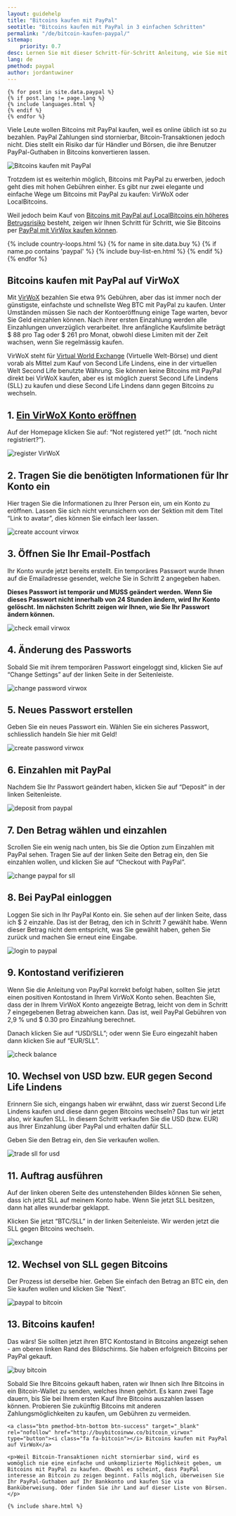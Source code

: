 ```yaml
---
layout: guidehelp
title: "Bitcoins kaufen mit PayPal"
seotitle: "Bitcoins kaufen mit PayPal in 3 einfachen Schritten"
permalink: "/de/bitcoin-kaufen-paypal/"
sitemap:
    priority: 0.7
desc: Lernen Sie mit dieser Schritt-für-Schritt Anleitung, wie Sie mit PayPal sofort Bitcoins kaufen können. Wir zeigen Ihnen den einfachsten Weg, PayPal Guthaben in Bitcoin zu konvertieren.    
lang: de
pmethod: paypal
author: jordantuwiner
---
```

<div class="col-sm-12">

	{% for post in site.data.paypal %}
	{% if post.lang != page.lang %}
	{% include languages.html %}
	{% endif %}
	{% endfor %}

<p>Viele Leute wollen Bitcoins mit PayPal kaufen, weil es online üblich ist so zu bezahlen. PayPal Zahlungen sind stornierbar, Bitcoin-Transaktionen jedoch nicht. Dies stellt ein Risiko dar für Händler und Börsen, die ihre Benutzer PayPal-Guthaben in Bitcoins konvertieren lassen.</p>

<img class="img-responsive halfimg-right" alt="Bitcoins kaufen mit PayPal" src="/img/icons/sepa.png">

<p>Trotzdem ist es weiterhin möglich, Bitcoins mit PayPal zu erwerben, jedoch geht dies mit hohen Gebühren einher. Es gibt nur zwei elegante und einfache Wege um Bitcoins mit PayPal zu kaufen: VirWoX oder LocalBitcoins. </p>

<p>Weil jedoch beim Kauf von <a href="https://www.paypal.com/cgi-bin/webscr?cmd=xpt/Help/general/TopQuestion5-outside" target="_blank">Bitcoins mit PayPal auf LocalBitcoins ein höheres Betrugsrisiko</a> besteht, zeigen wir Ihnen Schritt für Schritt, wie Sie Bitcoins per <a href="http://buybitcoinww.co/bitcoin_virwox" rel="nofollow" target="_blank">PayPal mit VirWox kaufen können</a>.
</p>
</div>

<div class="col-sm-12">
	{% include country-loops.html %}
	{% for name in site.data.buy %}
	{% if name.po contains 'paypal' %}
	{% include buy-list-en.html %}
	{% endif %}
	{% endfor %}
</div>

<div class="col-sm-12 small-large-break">
</div>


<div class="col-xs-12">
<h2 class="pp-header">Bitcoins kaufen mit PayPal auf VirWoX</h2>

<p>Mit <a href="http://buybitcoinww.co/bitcoin_virwox" rel="nofollow" target="_blank">VirWoX</a> bezahlen Sie etwa 9% Gebühren, aber das ist immer noch der günstigste, einfachste und schnellste Weg BTC mit PayPal zu kaufen. Unter Umständen müssen Sie nach der Kontoeröffnung einige Tage warten, bevor Sie Geld einzahlen können. Nach ihrer ersten Einzahlung werden alle Einzahlungen unverzüglich verarbeitet. Ihre anfängliche Kaufslimite beträgt $ 88 pro Tag oder $ 261 pro Monat, obwohl diese Limiten mit der Zeit wachsen, wenn Sie regelmässig kaufen.</p> 

<p>VirWoX steht für <a href="http://buybitcoinww.co/bitcoin_virwox" rel="nofollow" target="_blank">Virtual World Exchange</a> (Virtuelle Welt-Börse) und dient vorab als Mittel zum Kauf von Second Life Lindens, eine in der virtuellen Welt Second Life benutzte Währung. Sie können keine Bitcoins mit PayPal direkt bei VirWoX kaufen, aber es ist möglich zuerst Second Life Lindens (SLL) zu kaufen und diese Second Life Lindens dann gegen Bitcoins zu wechseln.</p> 

<h2>1. <a href="http://buybitcoinww.co/bitcoin_virwox" rel="nofollow" target="_blank">Ein VirWoX Konto eröffnen</a></h2> 

<p>Auf der Homepage klicken Sie auf: “Not registered yet?” (dt. “noch nicht registriert?”).</p> 

<p><img src="/img/paypaltobtc/1.png" alt="register VirWoX" class="img-responsive kb-helper" /></p> 

<h2 id="enter-the-details-for-your-account">2. Tragen Sie die benötigten Informationen für Ihr Konto ein</h2> 

<p>Hier tragen Sie die Informationen zu Ihrer Person ein, um ein Konto zu eröffnen. Lassen Sie sich nicht verunsichern von der Sektion mit dem Titel “Link to avatar”, dies können Sie einfach leer lassen.</p> 

<p><img src="/img/paypaltobtc/2.png" alt="create account virwox" class="img-responsive kb-helper" /></p> 

<h2 id="check-your-email">3. Öffnen Sie Ihr Email-Postfach</h2> 

<p>Ihr Konto wurde jetzt bereits erstellt. Ein temporäres Passwort wurde Ihnen auf die Emailadresse gesendet, welche Sie in Schritt 2 angegeben haben.</p> 

<p><strong>Dieses Passwort ist temporär und MUSS geändert werden. Wenn Sie dieses Passwort nicht innerhalb von 24 Stunden ändern, wird Ihr Konto gelöscht. Im nächsten Schritt zeigen wir Ihnen, wie Sie Ihr Passwort ändern können.</strong></p> 

<p><img src="/img/paypaltobtc/3.png" alt="check email virwox" class="img-responsive kb-helper" /></p> 

<h2 id="change-your-password">4. Änderung des Passworts</h2> 

<p>Sobald Sie mit ihrem temporären Passwort eingeloggt sind, klicken Sie auf “Change Settings” auf der linken Seite in der Seitenleiste.</p> 

<p><img src="/img/paypaltobtc/4.png" alt="change password virwox" class="img-responsive kb-helper" /></p> 

<h2 id="create-a-new-password">5. Neues Passwort erstellen</h2> 

<p>Geben Sie ein neues Passwort ein. Wählen Sie ein sicheres Passwort, schliesslich handeln Sie hier mit Geld!</p> 

<p><img src="/img/paypaltobtc/5.png" alt="create password virwox" class="img-responsive kb-helper" /></p> 

<h2 id="deposit-from-paypal">6. Einzahlen mit PayPal</h2> 

<p>Nachdem Sie Ihr Passwort geändert haben, klicken Sie auf “Deposit” in der linken Seitenleiste.</p> 

<p><img src="/img/paypaltobtc/6.png" alt="deposit from paypal" class="img-responsive kb-helper" /></p> 

<h2 id="deposit-and-select-amount">7. Den Betrag wählen und einzahlen</h2> 

<p>Scrollen Sie ein wenig nach unten, bis Sie die Option zum Einzahlen mit PayPal sehen. Tragen Sie auf der linken Seite den Betrag ein, den Sie einzahlen wollen, und klicken Sie auf “Checkout with PayPal”.</p> 

<p><img src="/img/paypaltobtc/7.png" alt="change paypal for sll" class="img-responsive kb-helper" /></p> 

<h2 id="login-to-paypal">8. Bei PayPal einloggen</h2> 

<p>Loggen Sie sich in Ihr PayPal Konto ein. Sie sehen auf der linken Seite, dass ich $ 2 einzahle. Das ist der Betrag, den ich in Schritt 7 gewählt habe. Wenn dieser Betrag nicht dem entspricht, was Sie gewählt haben, gehen Sie zurück und machen Sie erneut eine Eingabe.</p> 

<p><img src="/img/paypaltobtc/8.png" alt="login to paypal" class="img-responsive kb-helper" /></p> 

<h2 id="verify-acccount-balance">9. Kontostand verifizieren</h2> 

<p>Wenn Sie die Anleitung von PayPal korrekt befolgt haben, sollten Sie jetzt einen positiven Kontostand in Ihrem VirWoX Konto sehen. Beachten Sie, dass der in Ihrem VirWoX Konto angezeigte Betrag, leicht von dem in Schritt 7 eingegebenen Betrag abweichen kann. Das ist, weil PayPal Gebühren von 2,9 % und $ 0.30 pro Einzahlung berechnet.</p> 

<p>Danach klicken Sie auf “USD/SLL”; oder wenn Sie Euro eingezahlt haben dann klicken Sie auf “EUR/SLL”.</p> 

<p><img src="/img/paypaltobtc/9.png" alt="check balance" class="img-responsive kb-helper" /></p> 

<h2 id="trade-usd-for-second-life-lindens">10. Wechsel von USD bzw. EUR gegen Second Life Lindens</h2> 

<p>Erinnern Sie sich, eingangs haben wir erwähnt, dass wir zuerst Second Life Lindens kaufen und diese dann gegen Bitcoins wechseln? Das tun wir jetzt also, wir kaufen SLL. In diesem Schritt verkaufen Sie die USD (bzw. EUR) aus Ihrer Einzahlung über PayPal und erhalten dafür SLL.</p> 

<p>Geben Sie den Betrag ein, den Sie verkaufen wollen.</p> 

<p><img src="/img/paypaltobtc/10.png" alt="trade sll for usd" class="img-responsive kb-helper" /></p> 

<h2 id="complete-order">11. Auftrag ausführen</h2> 

<p>Auf der linken oberen Seite des untenstehenden Bildes können Sie sehen, dass ich jetzt SLL auf meinem Konto habe. Wenn Sie jetzt SLL besitzen, dann hat alles wunderbar geklappt.</p> 

<p>Klicken Sie jetzt “BTC/SLL” in der linken Seitenleiste. Wir werden jetzt die SLL gegen Bitcoins wechseln.</p> 

<p><img src="/img/paypaltobtc/11.png" alt="exchange" class="img-responsive kb-helper" /></p> 

<h2 id="trade-sll-for-btc">12. Wechsel von SLL gegen Bitcoins</h2> 

<p>Der Prozess ist derselbe hier. Geben Sie einfach den Betrag an BTC ein,  den Sie kaufen wollen und klicken Sie “Next”.</p> 

<p><img src="/img/paypaltobtc/12.png" alt="paypal to bitcoin" class="img-responsive kb-helper" /></p> 

<h2 id="buy-bitcoin">13. Bitcoins kaufen!</h2> 

<p>Das wärs! Sie sollten jetzt ihren BTC Kontostand in Bitcoins angezeigt sehen - am oberen linken Rand des Bildschirms. Sie haben erfolgreich Bitcoins per PayPal gekauft.</p> 

<p><img src="/img/paypaltobtc/13.png" alt="buy bitcoin" class="img-responsive kb-helper" /></p> 

<p>Sobald Sie Ihre Bitcoins gekauft haben, raten wir Ihnen sich Ihre Bitcoins in ein Bitcoin-Wallet zu senden, welches Ihnen gehört. Es kann zwei Tage dauern, bis Sie bei Ihrem ersten Kauf Ihre Bitcoins auszahlen lassen können. Probieren Sie zukünftig Bitcoins mit anderen Zahlungsmöglichkeiten zu kaufen, um Gebühren zu vermeiden.</p> 
	
	<a class="btn pmethod-btn-bottom btn-success" target="_blank" rel="nofollow" href="http://buybitcoinww.co/bitcoin_virwox" type="button"><i class="fa fa-bitcoin"></i> Bitcoins kaufen mit PayPal auf VirWoX</a>
	
	<p>Weil Bitcoin-Transaktionen nicht stornierbar sind, wird es womöglich nie eine einfache und unkomplizierte Möglichkeit geben, um Bitcoins mit PayPal zu kaufen. Obwohl es scheint, dass PayPal interesse an Bitcoin zu zeigen beginnt. Falls möglich, überweisen Sie Ihr PayPal-Guthaben auf Ihr Bankkonto und kaufen Sie via Banküberweisung. Oder finden Sie ihr Land auf dieser Liste von Börsen.</p>
	
	{% include share.html %}
</div>